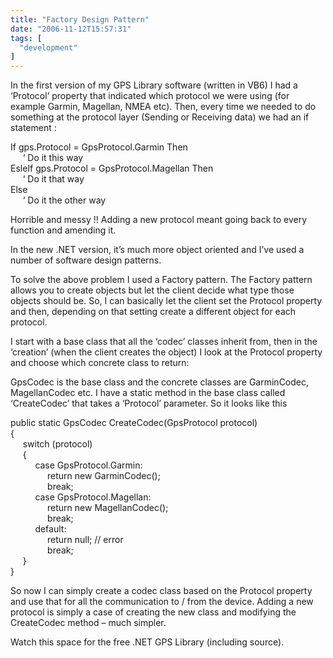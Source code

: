 ```yaml
---
title: "Factory Design Pattern"
date: "2006-11-12T15:57:31"
tags: [
  "development"
]
---
```

In the first version of my GPS Library software (written in VB6) I had a ‘Protocol’ property that indicated which protocol we were using (for example Garmin, Magellan, NMEA etc). Then, every time we needed to do something at the protocol layer (Sending or Receiving data) we had an if statement :

If gps.Protocol = GpsProtocol.Garmin Then  
     ‘ Do it this way  
EsleIf gps.Protocol = GpsProtocol.Magellan Then  
     ‘ Do it that way  
Else  
     ‘ Do it the other way

Horrible and messy !! Adding a new protocol meant going back to every function and amending it.

In the new .NET version, it’s much more object oriented and I’ve used a number of software design patterns.

To solve the above problem I used a Factory pattern. The Factory pattern allows you to create objects but let the client decide what type those objects should be. So, I can basically let the client set the Protocol property and then, depending on that setting create a different object for each protocol.

I start with a base class that all the ‘codec’ classes inherit from, then in the ‘creation’ (when the client creates the object) I look at the Protocol property and choose which concrete class to return:

GpsCodec is the base class and the concrete classes are GarminCodec, MagellanCodec etc. I have a static method in the base class called ‘CreateCodec’ that takes a ‘Protocol’ parameter. So it looks like this

public static GpsCodec CreateCodec(GpsProtocol protocol)  
{  
     switch (protocol)  
     {  
          case GpsProtocol.Garmin:  
               return new GarminCodec();  
               break;  
          case GpsProtocol.Magellan:  
               return new MagellanCodec();  
               break;  
          default:  
               return null; // error  
               break;  
     }  
}

So now I can simply create a codec class based on the Protocol property and use that for all the communication to / from the device. Adding a new protocol is simply a case of creating the new class and modifying the CreateCodec method – much simpler.

Watch this space for the free .NET GPS Library (including source).